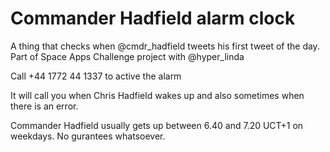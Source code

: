 # Commander Hadfield alarm clock

A thing that checks when @cmdr_hadfield tweets his first tweet of the day. Part of Space Apps Challenge project with @hyper_linda

Call +44 1772 44 1337 to active the alarm

It will call you when Chris Hadfield wakes up and also sometimes when there is an error.

Commander Hadfield usually gets up between 6.40 and 7.20 UCT+1 on weekdays. No gurantees whatsoever.